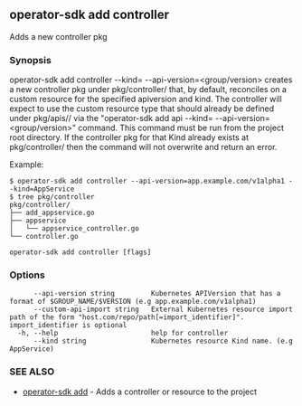 ## operator-sdk add controller

Adds a new controller pkg

### Synopsis

operator-sdk add controller --kind=<kind> --api-version=<group/version> creates a new
controller pkg under pkg/controller/<kind> that, by default, reconciles on a custom resource for the specified apiversion and kind.
The controller will expect to use the custom resource type that should already be defined under pkg/apis/<group>/<version>
via the "operator-sdk add api --kind=<kind> --api-version=<group/version>" command.
This command must be run from the project root directory.
If the controller pkg for that Kind already exists at pkg/controller/<kind> then the command will not overwrite and return an error.

Example:

	$ operator-sdk add controller --api-version=app.example.com/v1alpha1 --kind=AppService
	$ tree pkg/controller
	pkg/controller/
	├── add_appservice.go
	├── appservice
	│   └── appservice_controller.go
	└── controller.go



```
operator-sdk add controller [flags]
```

### Options

```
      --api-version string         Kubernetes APIVersion that has a format of $GROUP_NAME/$VERSION (e.g app.example.com/v1alpha1)
      --custom-api-import string   External Kubernetes resource import path of the form "host.com/repo/path[=import_identifier]". import_identifier is optional
  -h, --help                       help for controller
      --kind string                Kubernetes resource Kind name. (e.g AppService)
```

### SEE ALSO

* [operator-sdk add](operator-sdk_add.md)	 - Adds a controller or resource to the project

